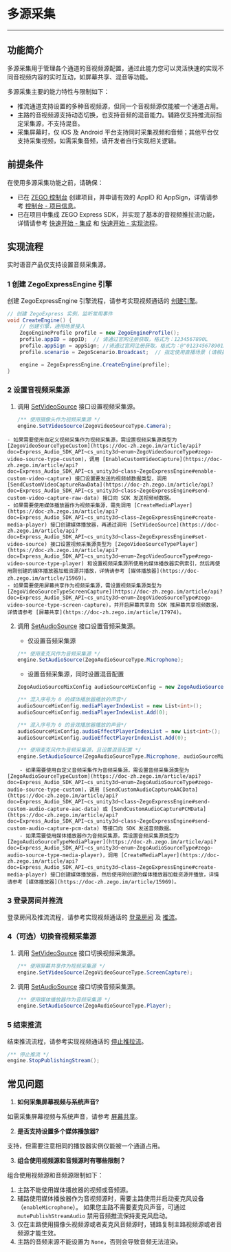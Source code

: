 # 多源采集

- - -
## 功能简介

多源采集用于管理各个通道的音视频源配置，通过此能力您可以灵活快速的实现不同音视频内容的实时互动，如屏幕共享、混音等功能。

多源采集主要的能力特性与限制如下：
- 推流通道支持设置的多种音视频源，但同一个音视频源仅能被一个通道占用。
- 主路的音视频源支持动态切换，也支持音频的混音能力。辅路仅支持推流前指定采集源，不支持混音。
- 采集屏幕时，仅 iOS 及 Android 平台支持同时采集视频和音频；其他平台仅支持采集视频，如需采集音频，请开发者自行实现相关逻辑。


## 前提条件

在使用多源采集功能之前，请确保：

- 已在 [ZEGO 控制台](https://console.zego.im) 创建项目，并申请有效的 AppID 和 AppSign，详情请参考 [控制台 - 项目信息](/console/project-info)。
- 已在项目中集成 ZEGO Express SDK，并实现了基本的音视频推拉流功能，详情请参考 [快速开始 - 集成](https://doc-zh.zego.im/article/13242) 和 [快速开始 - 实现流程](https://doc-zh.zego.im/article/13243)。


## 实现流程

<Warning title="注意">
实时语音产品仅支持设置音频采集源。
</Warning>



### 1 创建 ZegoExpressEngine 引擎

创建 ZegoExpressEngine 引擎流程，请参考实现视频通话的 [创建引擎](https://doc-zh.zego.im/article/13243#CreateEngine)。

```csharp
// 创建 ZegoExpress 实例，监听常用事件
void CreateEngine() {
    // 创建引擎，通用场景接入
    ZegoEngineProfile profile = new ZegoEngineProfile();
    profile.appID = appID;  // 请通过官网注册获取，格式为：1234567890L
    profile.appSign = appSign; //请通过官网注册获取，格式为：@"0123456789012345678901234567890123456789012345678901234567890123"（共64个字符）
    profile.scenario = ZegoScenario.Broadcast;  // 指定使用直播场景 (请根据实际情况填写适合你业务的场景)

    engine = ZegoExpressEngine.CreateEngine(profile);
}
```

### 2 设置音视频采集源

1. 调用 [SetVideoSource](https://doc-zh.zego.im/article/api?doc=Express_Audio_SDK_API~cs_unity3d~class~ZegoExpressEngine#set-video-source) 接口设置视频采集源。

    ```csharp
    /** 使用摄像头作为视频采集源 */
    engine.SetVideoSource(ZegoVideoSourceType.Camera);
    ```

<Note title="说明">


    - 如果需要使用自定义视频采集作为视频采集源，需设置视频采集源类型为 [ZegoVideoSourceTypeCustom](https://doc-zh.zego.im/article/api?doc=Express_Audio_SDK_API~cs_unity3d~enum~ZegoVideoSourceType#zego-video-source-type-custom)，调用 [EnableCustomVideoCapture](https://doc-zh.zego.im/article/api?doc=Express_Audio_SDK_API~cs_unity3d~class~ZegoExpressEngine#enable-custom-video-capture) 接口设置要发送的视频帧数据类型，调用 [SendCustomVideoCaptureRawData](https://doc-zh.zego.im/article/api?doc=Express_Audio_SDK_API~cs_unity3d~class~ZegoExpressEngine#send-custom-video-capture-raw-data) 接口向 SDK 发送视频帧数据。
    - 如果需要使用媒体播放器作为视频采集源，需先调用 [CreateMediaPlayer](https://doc-zh.zego.im/article/api?doc=Express_Audio_SDK_API~cs_unity3d~class~ZegoExpressEngine#create-media-player) 接口创建媒体播放器，再通过调用 [SetVideoSource](https://doc-zh.zego.im/article/api?doc=Express_Audio_SDK_API~cs_unity3d~class~ZegoExpressEngine#set-video-source) 接口设置视频采集源类型为 [ZegoVideoSourceTypePlayer](https://doc-zh.zego.im/article/api?doc=Express_Audio_SDK_API~cs_unity3d~enum~ZegoVideoSourceType#zego-video-source-type-player) 和设置视频采集源所使用的媒体播放器实例索引，然后再使用刚创建的媒体播放器加载资源并播放，详情请参考 [媒体播放器](https://doc-zh.zego.im/article/15969)。
    - 如果需要使用屏幕共享作为视频采集源，需设置视频采集源类型为 [ZegoVideoSourceTypeScreenCapture](https://doc-zh.zego.im/article/api?doc=Express_Audio_SDK_API~cs_unity3d~enum~ZegoVideoSourceType#zego-video-source-type-screen-capture)，并开启屏幕共享向 SDK 推屏幕共享视频数据，详情请参考 [屏幕共享](https://doc-zh.zego.im/article/17974)。

</Note>



2. 调用 [SetAudioSource](https://doc-zh.zego.im/article/api?doc=Express_Audio_SDK_API~cs_unity3d~class~ZegoExpressEngine#set-audio-source) 接口设置音频采集源。

    - 仅设置音频采集源

    ```csharp
    /** 使用麦克风作为音频采集源 */
    engine.SetAudioSource(ZegoAudioSourceType.Microphone);
    ```

    - 设置音频采集源，同时设置混音配置

    ```csharp
    ZegoAudioSourceMixConfig audioSourceMixConfig = new ZegoAudioSourceMixConfig();

    /** 混入序号为 0 的媒体播放器播放的声音*/
    audioSourceMixConfig.mediaPlayerIndexList = new List<int>();
    audioSourceMixConfig.mediaPlayerIndexList.Add(0);

    /** 混入序号为 0 的音效播放器播放的声音*/
    audioSourceMixConfig.audioEffectPlayerIndexList = new List<int>();
    audioSourceMixConfig.audioEffectPlayerIndexList.Add(0);

    /** 使用麦克风作为音频采集源，且设置混音配置 */
    engine.SetAudioSource(ZegoAudioSourceType.Microphone, audioSourceMixConfig);
    ```

<Note title="说明">


        - 如果需要使用自定义音频采集作为音频采集源，需设置音频采集源类型为 [ZegoAudioSourceTypeCustom](https://doc-zh.zego.im/article/api?doc=Express_Audio_SDK_API~cs_unity3d~enum~ZegoAudioSourceType#zego-audio-source-type-custom)，调用 [SendCustomAudioCaptureAACData](https://doc-zh.zego.im/article/api?doc=Express_Audio_SDK_API~cs_unity3d~class~ZegoExpressEngine#send-custom-audio-capture-aac-data) 或 [SendCustomAudioCapturePCMData](https://doc-zh.zego.im/article/api?doc=Express_Audio_SDK_API~cs_unity3d~class~ZegoExpressEngine#send-custom-audio-capture-pcm-data) 等接口向 SDK 发送音频数据。
        - 如果需要使用媒体播放器作为音频采集源，需设置音频采集源类型为 [ZegoAudioSourceTypeMediaPlayer](https://doc-zh.zego.im/article/api?doc=Express_Audio_SDK_API~cs_unity3d~enum~ZegoAudioSourceType#zego-audio-source-type-media-player)，调用 [CreateMediaPlayer](https://doc-zh.zego.im/article/api?doc=Express_Audio_SDK_API~cs_unity3d~class~ZegoExpressEngine#create-media-player) 接口创建媒体播放器，然后使用刚创建的媒体播放器加载资源并播放，详情请参考 [媒体播放器](https://doc-zh.zego.im/article/15969)。

</Note>



### 3 登录房间并推流

登录房间及推流流程，请参考实现视频通话的 [登录房间](https://doc-zh.zego.im/article/13243#createroom) 及 [推流](https://doc-zh.zego.im/article/13243#publishingStream)。

### 4（可选）切换音视频采集源

1. 调用 [SetVideoSource](https://doc-zh.zego.im/article/api?doc=Express_Audio_SDK_API~cs_unity3d~class~ZegoExpressEngine#set-video-source) 接口切换视频采集源。

    ```csharp
    /** 使用屏幕共享作为视频采集源 */
    engine.SetVideoSource(ZegoVideoSourceType.ScreenCapture);
    ```

2. 调用 [SetAudioSource](https://doc-zh.zego.im/article/api?doc=Express_Audio_SDK_API~cs_unity3d~class~ZegoExpressEngine#set-audio-source) 接口切换音频采集源。

    ```csharp
    /** 使用媒体播放器作为音频采集源 */
    engine.SetAudioSource(ZegoAudioSourceType.Player);
    ```

### 5 结束推流

结束推流流程，请参考实现视频通话的 [停止推拉流](https://doc-zh.zego.im/article/13243#StopPublishingStream)。

```csharp
/** 停止推流 */
engine.StopPublishingStream();
```


## 常见问题

1. **如何采集屏幕视频与系统声音?**

如需采集屏幕视频与系统声音，请参考 [屏幕共享](https://doc-zh.zego.im/article/17974)。

2. **是否支持设置多个媒体播放器?**

支持，但需要注意相同的播放器实例仅能被一个通道占用。

3. **组合使用视频源和音频源时有哪些限制？**

组合使用视频源和音频源限制如下：
1. 主路不能使用媒体播放器的视频或音频源。
2. 辅路使用媒体播放器作为音视频源时，需要主路使用并启动麦克风设备（`enableMicrophone`）。
如果您主路不需要麦克风声音，可通过 `mutePublishStreamAudio` 禁用音频推流保持麦克风启动。
3. 仅在主路使用摄像头视频源或者麦克风音频源时，辅路复制主路视频源或者音频源才能生效。
4. 主路的音频来源不能设置为 `None`，否则会导致音频无法渲染。

<Content />


